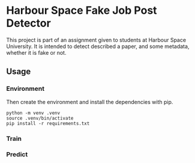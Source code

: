 # Harbour Space Fake Job Post Detector 

This project is part of an assignment given to students at Harbour Space University. It is intended to detect described a paper, and some metadata, whether it is fake or not.

## Usage

### Environment 

Then create the environment and install the dependencies with pip.
```shell
python -m venv .venv
source .venv/bin/activate
pip install -r requirements.txt
```
### Train

### Predict
